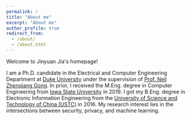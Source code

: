```yaml
---
permalink: /
title: "About me"
excerpt: "About me"
author_profile: true
redirect_from: 
  - /about/
  - /about.html
---
```


Welcome to Jinyuan Jia's homepage!

I am a Ph.D. candidate in the Electrical and Computer Engineering Department at [Duke University](https://duke.edu) under the supervision of [Prof. Neil Zhenqiang Gong](https://people.duke.edu/~zg70/). In prior, I received the M.Eng. degree in Computer Engineering from [Iowa State University](https://iastate.edu) in 2019. I got my B.Eng. degree in Electronic Information Engineering from the [University of Science and Technology of China (USTC)](https://ustc.edu.cn) in 2016. My research interest lies in the intersections between security, privacy, and machine learning.
